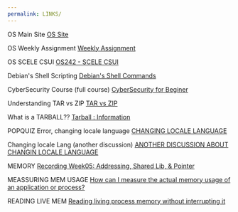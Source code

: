```yaml
---
permalink: LINKS/
---
```


OS Main Site [OS Site](https://os.vlsm.org)

OS Weekly Assignment [Weekly Assignment](https://demos.vlsm.org)

OS SCELE CSUI [OS242 - SCELE CSUI](https://scele.cs.ui.ac.id/course/view.php?id=3841)

Debian's Shell Scripting [Debian's Shell Commands](https://wiki.debian.org/ShellCommands)

CyberSecurity Course (full course) [CyberSecurity for Beginer](https://youtu.be/U_P23SqJaDc)

Understanding TAR vs ZIP [TAR vs ZIP](https://stackoverflow.com/questions/10540935/what-is-the-difference-between-tar-and-zip)

What is a TARBALL?? [Tarball : Information](https://computing.help.inf.ed.ac.uk/FAQ/whats-tarball-or-how-do-i-unpack-or-create-tgz-or-targz-file)

POPQUIZ Error, changing locale language [CHANGING LOCALE LANGUAGE](https://www.geeksforgeeks.org/how-to-change-or-set-system-locales-in-linux/)

Changing locale Lang (another discussion) [ANOTHER DISCUSSION ABOUT CHANGIN LOCALE LANGUAGE](https://askubuntu.com/questions/89976/how-do-i-change-the-default-locale-in-ubuntu-server)

MEMORY [Recording Week05: Addressing, Shared Lib, & Pointer ](https://www.youtube.com/watch?v=uFj7mKNq1t0
)

MEASSURING MEM USAGE [How can I measure the actual memory usage of an application or process?](https://stackoverflow.com/questions/131303/how-can-i-measure-the-actual-memory-usage-of-an-application-or-process?page=2&tab=scoredesc)

READING LIVE MEM [Reading living process memory without interrupting it](https://stackoverflow.com/questions/12977179/reading-living-process-memory-without-interrupting-it)
